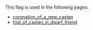 This flag is used in the following pages:
 - [coronation_of_a_new_castan](../events/coronation_of_a_new_castan.md)
 - [trial_of_castan_iii_dwarf_friend](../events/trial_of_castan_iii_dwarf_friend.md)
